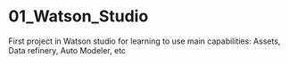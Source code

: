 # 01_Watson_Studio
First project in Watson studio for learning to use main capabilities: Assets, Data refinery, Auto Modeler, etc
